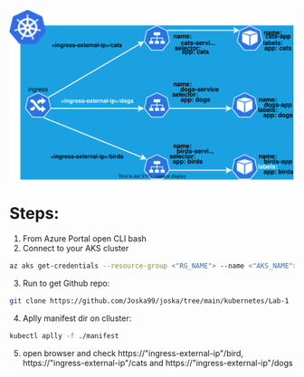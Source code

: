 <p align="center">
  <img src="https://github.com/Joska99/joska/blob/main/kubernetes/Lab-1/diagram.drawio.svg">
</p>

<h1>Steps:</h1>

1. From Azure Portal open CLI bash
2. Connect to your AKS cluster
```bash
az aks get-credentials --resource-group <"RG_NAME"> --name <"AKS_NAME">
```
3. Run to get Github repo:
```bash
git clone https://github.com/Joska99/joska/tree/main/kubernetes/Lab-1
```
4. Aplly manifest dir on clluster:
```bash
kubectl aplly -f ./manifest
```
5. open browser and check https://"ingress-external-ip"/bird, https://"ingress-external-ip"/cats and https://"ingress-external-ip"/dogs